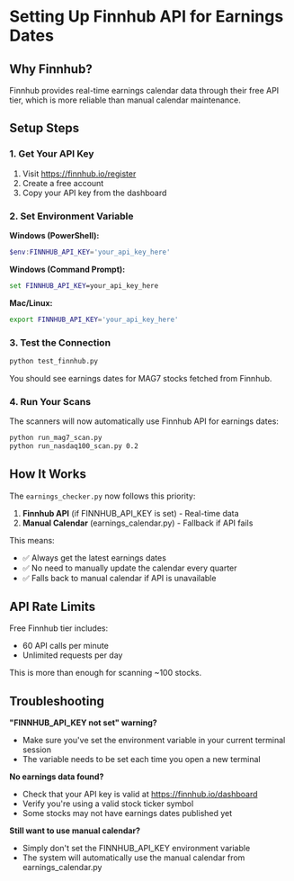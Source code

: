 # Setting Up Finnhub API for Earnings Dates

## Why Finnhub?
Finnhub provides real-time earnings calendar data through their free API tier, which is more reliable than manual calendar maintenance.

## Setup Steps

### 1. Get Your API Key
1. Visit https://finnhub.io/register
2. Create a free account
3. Copy your API key from the dashboard

### 2. Set Environment Variable

**Windows (PowerShell):**
```powershell
$env:FINNHUB_API_KEY='your_api_key_here'
```

**Windows (Command Prompt):**
```cmd
set FINNHUB_API_KEY=your_api_key_here
```

**Mac/Linux:**
```bash
export FINNHUB_API_KEY='your_api_key_here'
```

### 3. Test the Connection
```bash
python test_finnhub.py
```

You should see earnings dates for MAG7 stocks fetched from Finnhub.

### 4. Run Your Scans
The scanners will now automatically use Finnhub API for earnings dates:
```bash
python run_mag7_scan.py
python run_nasdaq100_scan.py 0.2
```

## How It Works

The `earnings_checker.py` now follows this priority:

1. **Finnhub API** (if FINNHUB_API_KEY is set) - Real-time data
2. **Manual Calendar** (earnings_calendar.py) - Fallback if API fails

This means:
- ✅ Always get the latest earnings dates
- ✅ No need to manually update the calendar every quarter
- ✅ Falls back to manual calendar if API is unavailable

## API Rate Limits

Free Finnhub tier includes:
- 60 API calls per minute
- Unlimited requests per day

This is more than enough for scanning ~100 stocks.

## Troubleshooting

**"FINNHUB_API_KEY not set" warning?**
- Make sure you've set the environment variable in your current terminal session
- The variable needs to be set each time you open a new terminal

**No earnings data found?**
- Check that your API key is valid at https://finnhub.io/dashboard
- Verify you're using a valid stock ticker symbol
- Some stocks may not have earnings dates published yet

**Still want to use manual calendar?**
- Simply don't set the FINNHUB_API_KEY environment variable
- The system will automatically use the manual calendar from earnings_calendar.py
